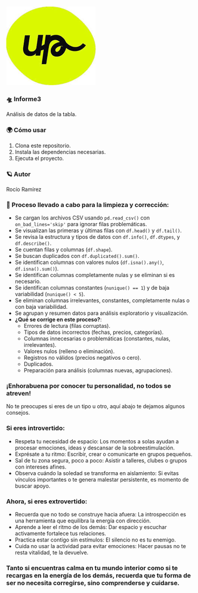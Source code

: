 ![](https://github.com/Roxy-5/Informe1/blob/main/images.jpg)

### 🛸 Informe3

Análisis de datos de la tabla.

### 🌍 Cómo usar

1. Clona este repositorio.
2. Instala las dependencias necesarias.
3. Ejecuta el proyecto.

### 🪐 Autor

Rocío Ramírez

### 🌌 Proceso llevado a cabo para la limpieza y corrección:
- Se cargan los archivos CSV usando `pd.read_csv()` con `on_bad_lines='skip'` para ignorar filas problemáticas.
- Se visualizan las primeras y últimas filas con `df.head()` y `df.tail()`.
- Se revisa la estructura y tipos de datos con `df.info()`, `df.dtypes`, y `df.describe()`.
- Se cuentan filas y columnas (`df.shape`).
- Se buscan duplicados con `df.duplicated().sum()`.
- Se identifican columnas con valores nulos (`df.isna().any()`, `df.isna().sum()`).
- Se identifican columnas completamente nulas y se eliminan si es necesario.
- Se identifican columnas constantes (`nunique() == 1`) y de baja variabilidad (`nunique() < 5`).
- Se eliminan columnas irrelevantes, constantes, completamente nulas o con baja variabilidad.
- Se agrupan y resumen datos para análisis exploratorio y visualización.
- **¿Qué se corrige en este proceso?**:
  - Errores de lectura (filas corruptas).
  - Tipos de datos incorrectos (fechas, precios, categorías).
  - Columnas innecesarias o problemáticas (constantes, nulas, irrelevantes).
  - Valores nulos (relleno o eliminación).
  - Registros no válidos (precios negativos o cero).
  - Duplicados.
  - Preparación para análisis (columnas nuevas, agrupaciones).
 
### ¡Enhorabuena por conocer tu personalidad, no todos se atreven!
No te preocupes si eres de un tipo u otro, aquí abajo te dejamos algunos consejos.
### Si eres introvertido:
- Respeta tu necesidad de espacio: Los momentos a solas ayudan a procesar emociones, ideas y descansar de la sobreestimulación.
- Exprésate a tu ritmo: Escribir, crear o comunicarte en grupos pequeños.
- Sal de tu zona segura, poco a poco: Asistir a talleres, clubes o grupos con intereses afines.
- Observa cuándo la soledad se transforma en aislamiento: Si evitas vínculos importantes o te genera malestar persistente, es momento de buscar apoyo.

### Ahora, si eres extrovertido:
- Recuerda que no todo se construye hacia afuera: La introspección es una herramienta que equilibra la energía con dirección.
- Aprende a leer el ritmo de los demás: Dar espacio y escuchar activamente fortalece tus relaciones.
- Practica estar contigo sin estímulos: El silencio no es tu enemigo.
- Cuida no usar la actividad para evitar emociones: Hacer pausas no te resta vitalidad, te la devuelve.
### Tanto si encuentras calma en tu mundo interior como si te recargas en la energía de los demás, recuerda que tu forma de ser no necesita corregirse, sino comprenderse y cuidarse.
